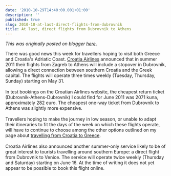 ```yaml
---
date: '2010-10-29T14:40:00.001+01:00'
description: ''
published: true
slug: 2010-10-at-last-direct-flights-from-dubrovnik
title: At last, direct flights from Dubrovnik to Athens
---
```


*This was originally posted on blogger [here](https://blog.balkanology.com/2010/10/at-last-direct-flights-from-dubrovnik.html)*.

There was good news this week for travellers hoping to visit both Greece and Croatia's Adriatic Coast. <a href="http://www.croatiaairlines.com">Croatia Airlines</a> announced that in summer 2011 their flights from Zagreb to Athens will include a stopover in Dubrovnik, allowing a direct connection between southern Croatia and the Greek capital. The flights will operate three times weekly (Tuesday, Thursday, Sunday) starting on May 31. <br />
<br />
In test bookings on the Croatian Airlines website, the cheapest return ticket (Dubrovnik-Athens-Dubrovnik) I could find for June 2011 was 2071 kuna, approximately 282 euro. The cheapest one-way ticket from Dubrovnik to Athens was slightly more expensive.<br />
<br />
Travellers hoping to make the journey in low season, or unable to adapt their itineraries to fit the days of the week on which these flights operate, will have to continue to choose among the other options outlined on my page about <a href="http://www.balkanology.com/overview/article_croatia_to_greece.html">travelling from Croatia to Greece</a>.<br />
<br />
Croatia Airlines also announced another summer-only service likely to be of great interest to tourists travelling around southern Europe: a direct flight from Dubrovnik to Venice. The service will operate twice weekly (Thursday and Saturday) starting on June 16. At the time of writing it does not yet appear to be possible to book this flight online.
